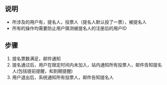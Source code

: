 ## 说明
* 所涉及的用户有，提名人，投票人（提名人默认投了一票），被提名人
* 所有的操作均需要防止用户猜测被提名人的注册后的用户ID

## 步骤
1. 提名票数满足，邮件通知
2. 提名通过后，用户在限定时间内未加入，站内通知所有投票人，邮件告知提名人(包括提前提醒，和到期提醒)
3. 用户退出后，系统通知所有投票人，邮件告知提名人
